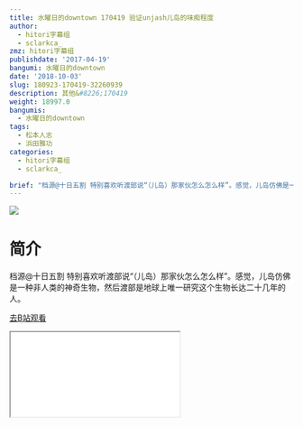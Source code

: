 ```yaml
---
title: 水曜日的downtown 170419 验证unjash儿岛的味痴程度
author:
  - hitori字幕组
  - sclarkca_
zmz: hitori字幕组
publishdate: '2017-04-19'
bangumi: 水曜日的downtown
date: '2018-10-03'
slug: 180923-170419-32260939
description: 其他&#8226;170419
weight: 18997.0
bangumis:
  - 水曜日的downtown
tags:
  - 松本人志
  - 浜田雅功
categories:
  - hitori字幕组
  - sclarkca_

brief: "档源@十日五割 特别喜欢听渡部说“（儿岛）那家伙怎么怎么样”。感觉，儿岛仿佛是一种非人类的神奇生物，然后渡部是地球上唯一研究这个生物长达二十几年的人。"
---
```

![](https://i.imgur.com/29uwJ6g.jpg)
# 简介
档源@十日五割
特别喜欢听渡部说“（儿岛）那家伙怎么怎么样”。感觉，儿岛仿佛是一种非人类的神奇生物，然后渡部是地球上唯一研究这个生物长达二十几年的人。

[去B站观看](https://www.bilibili.com/video/av32260939/)
<div class ="resp-container"><iframe class="testiframe" src="//player.bilibili.com/player.html?aid=32260939"", scrolling="no", allowfullscreen="true" > </iframe></div>
